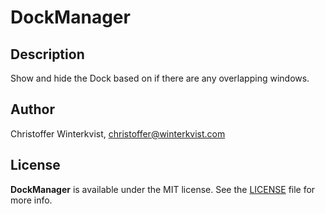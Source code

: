 # DockManager

## Description

Show and hide the Dock based on if there are any overlapping windows.

## Author

Christoffer Winterkvist, christoffer@winterkvist.com

## License

**DockManager** is available under the MIT license. See the [LICENSE](https://github.com/zenangst/DockManager/blob/master/LICENSE.md) file for more info.
